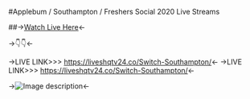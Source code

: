 #Applebum / Southampton / Freshers Social 2020 Live Streams




##->[Watch Live Here](https://liveshqtv24.co/Switch-Southampton/)<-


->👇👇<-


->LIVE LINK>>> https://liveshqtv24.co/Switch-Southampton/<-
->LIVE LINK>>> https://liveshqtv24.co/Switch-Southampton/<-


->![Image description](https://cdn2.fatsoma.com/media/W1siZiIsInB1YmxpYy8yMDIwLzkvMi8xNi85LzM3LzE0Ni8xNjAweDkwMC5qcGciXV0)<-